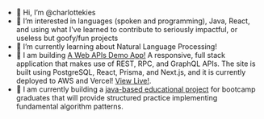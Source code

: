 - 👋 Hi, I’m @charlottekies
- :orange_heart: I’m interested in languages (spoken and programming), Java, React, and using what I've learned to contribute to seriously impactful, or useless but goofy/fun projects
- :school: I’m currently learning about Natural Language Processing!
- :hammer: I am building [A Web APIs Demo App!](https://github.com/charlottekies/web-apis-demo) A responsive, full stack application that makes use of REST, RPC, and GraphQL APIs. The site is built using PostgreSQL, React, Prisma, and Next.js, and it is currently deployed to AWS and Vercel! [View Live!](https://web-apis-demo.vercel.app/).
- :abacus: I am currently building a [java-based educational project](https://github.com/charlottekies/algorithms) for bootcamp graduates that will provide structured practice implementing fundamental algorithm patterns.


<!---
charlottekies/charlottekies is a ✨ special ✨ repository because its `README.md` (this file) appears on your GitHub profile.
You can click the Preview link to take a look at your changes.
--->
